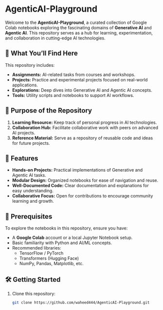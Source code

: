 # AgenticAI-Playground  

Welcome to the **AgenticAI-Playground**, a curated collection of Google Colab notebooks exploring the fascinating domains of **Generative AI** and **Agentic AI**. This repository serves as a hub for learning, experimentation, and collaboration in cutting-edge AI technologies.  

## 🧠 What You’ll Find Here  

This repository includes:  
- **Assignments:** AI-related tasks from courses and workshops.  
- **Projects:** Practice and experimental projects focused on real-world applications.  
- **Explorations:** Deep dives into Generative AI and Agentic AI concepts.  
- **Tools:** Utility scripts and notebooks to support AI workflows.  

## 🚀 Purpose of the Repository  

1. **Learning Resource:** Keep track of personal progress in AI technologies.  
2. **Collaboration Hub:** Facilitate collaborative work with peers on advanced AI projects.  
3. **Reference Material:** Serve as a repository of reusable code and ideas for future projects.  

## 🌟 Features  

- **Hands-on Projects:** Practical implementations of Generative and Agentic AI tasks.  
- **Modular Design:** Organized notebooks for ease of navigation and reuse.  
- **Well-Documented Code:** Clear documentation and explanations for easy understanding.  
- **Collaborative Focus:** Open for contributions to encourage community learning and growth.  


## 🔧 Prerequisites  

To explore the notebooks in this repository, ensure you have:  
- A **Google Colab** account or a local Jupyter Notebook setup.  
- Basic familiarity with Python and AI/ML concepts.  
- Recommended libraries:  
  - TensorFlow / PyTorch  
  - Transformers (Hugging Face)  
  - NumPy, Pandas, Matplotlib, etc.  

## 🛠️ Getting Started  

1. Clone this repository:  
   ```bash
   git clone https://github.com/waheed444/AgenticAI-Playground.git
   

